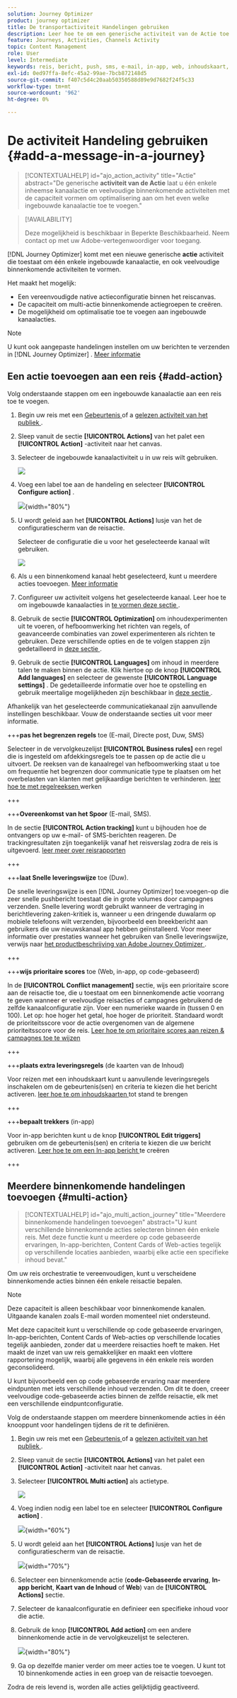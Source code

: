 ```yaml
---
solution: Journey Optimizer
product: journey optimizer
title: De transportactiviteit Handelingen gebruiken
description: Leer hoe te om een generische activiteit van de Actie toe te voegen om enige acties en multi-actie binnenkomende actiegroepen binnen het reiscanvas te vormen.
feature: Journeys, Activities, Channels Activity
topic: Content Management
role: User
level: Intermediate
keywords: reis, bericht, push, sms, e-mail, in-app, web, inhoudskaart, op code gebaseerde ervaring
exl-id: 0ed97ffa-8efc-45a2-99ae-7bcb872148d5
source-git-commit: f407c5d4c20aab50350588d89e9d7682f24f5c33
workflow-type: tm+mt
source-wordcount: '962'
ht-degree: 0%

---
```


# De activiteit Handeling gebruiken {#add-a-message-in-a-journey}

>[!CONTEXTUALHELP]
>id="ajo_action_activity"
>title="Actie"
>abstract="De generische **activiteit van de Actie** laat u één enkele inheemse kanaalactie en veelvoudige binnenkomende activiteiten met de capaciteit vormen om optimalisering aan om het even welke ingebouwde kanaalactie toe te voegen."

>[!AVAILABILITY]
>
>Deze mogelijkheid is beschikbaar in Beperkte Beschikbaarheid. Neem contact op met uw Adobe-vertegenwoordiger voor toegang.

[!DNL Journey Optimizer] komt met een nieuwe generische **actie** activiteit die toestaat om één enkele ingebouwde kanaalactie, en ook veelvoudige binnenkomende activiteiten te vormen.

Het maakt het mogelijk:

* Een vereenvoudigde native actieconfiguratie binnen het reiscanvas.
* De capaciteit om multi-actie binnenkomende actiegroepen te creëren.
* De mogelijkheid om optimalisatie toe te voegen aan ingebouwde kanaalacties.

>[!NOTE]
>
>U kunt ook aangepaste handelingen instellen om uw berichten te verzenden in [!DNL Journey Optimizer] . [Meer informatie](#recommendation)

## Een actie toevoegen aan een reis  {#add-action}

Volg onderstaande stappen om een ingebouwde kanaalactie aan een reis toe te voegen.

1. Begin uw reis met een [ Gebeurtenis ](general-events.md) of a [ gelezen activiteit van het publiek ](read-audience.md).

1. Sleep vanuit de sectie **[!UICONTROL Actions]** van het palet een **[!UICONTROL Action]** -activiteit naar het canvas.

1. Selecteer de ingebouwde kanaalactiviteit u in uw reis wilt gebruiken.

   ![](assets/journey-action-type-cbe.png)

1. Voeg een label toe aan de handeling en selecteer **[!UICONTROL Configure action]** .

   ![](assets/journey-action-configure.png){width="80%"}

1. U wordt geleid aan het **[!UICONTROL Actions]** lusje van het de configuratiescherm van de reisactie.

   Selecteer de configuratie die u voor het geselecteerde kanaal wilt gebruiken.

   ![](assets/journey-action-actions-tab.png)

1. Als u een binnenkomend kanaal hebt geselecteerd, kunt u meerdere acties toevoegen. [Meer informatie](#multi-action)

1. Configureer uw activiteit volgens het geselecteerde kanaal. Leer hoe te om ingebouwde kanaalacties in [ te vormen deze sectie ](journeys-message.md).

1. Gebruik de sectie **[!UICONTROL Optimization]** om inhoudexperimenten uit te voeren, of hefboomwerking het richten van regels, of geavanceerde combinaties van zowel experimenteren als richten te gebruiken. Deze verschillende opties en de te volgen stappen zijn gedetailleerd in [ deze sectie ](../campaigns/campaigns-message-optimization.md).

1. Gebruik de sectie **[!UICONTROL Languages]** om inhoud in meerdere talen te maken binnen de actie. Klik hiertoe op de knop **[!UICONTROL Add languages]** en selecteer de gewenste **[!UICONTROL Language settings]** . De gedetailleerde informatie over hoe te opstelling en gebruik meertalige mogelijkheden zijn beschikbaar in [ deze sectie ](../content-management/multilingual-gs.md).

Afhankelijk van het geselecteerde communicatiekanaal zijn aanvullende instellingen beschikbaar. Vouw de onderstaande secties uit voor meer informatie.

+++**pas het begrenzen regels** toe (E-mail, Directe post, Duw, SMS)

Selecteer in de vervolgkeuzelijst **[!UICONTROL Business rules]** een regel die is ingesteld om afdekkingsregels toe te passen op de actie die u uitvoert. De reeksen van de kanaalregel van hefboomwerking staat u toe om frequentie het begrenzen door communicatie type te plaatsen om het overbelasten van klanten met gelijkaardige berichten te verhinderen. [ leer hoe te met regelreeksen ](../conflict-prioritization/rule-sets.md) werken

+++

+++**Overeenkomst van het Spoor** (E-mail, SMS).

In de sectie **[!UICONTROL Action tracking]** kunt u bijhouden hoe de ontvangers op uw e-mail- of SMS-berichten reageren. De trackingresultaten zijn toegankelijk vanaf het reisverslag zodra de reis is uitgevoerd. [ leer meer over reisrapporten ](../reports/journey-global-report-cja.md)

+++

+++**laat Snelle leveringswijze** toe (Duw).

De snelle leveringswijze is een [!DNL Journey Optimizer] toe:voegen-op die zeer snelle pushbericht toestaat die in grote volumes door campagnes verzenden. Snelle levering wordt gebruikt wanneer de vertraging in berichtlevering zaken-kritiek is, wanneer u een dringende duwalarm op mobiele telefoons wilt verzenden, bijvoorbeeld een breekbericht aan gebruikers die uw nieuwskanaal app hebben geïnstalleerd. Voor meer informatie over prestaties wanneer het gebruiken van Snelle leveringswijze, verwijs naar [ het productbeschrijving van Adobe Journey Optimizer ](https://helpx.adobe.com/legal/product-descriptions/adobe-journey-optimizer.html).

+++

+++**wijs prioritaire scores** toe (Web, in-app, op code-gebaseerd)

In de **[!UICONTROL Conflict management]** sectie, wijs een prioritaire score aan de reisactie toe, die u toestaat om een binnenkomende actie voorrang te geven wanneer er veelvoudige reisacties of campagnes gebruikend de zelfde kanaalconfiguratie zijn. Voer een numerieke waarde in (tussen 0 en 100). Let op: hoe hoger het getal, hoe hoger de prioriteit. Standaard wordt de prioriteitsscore voor de actie overgenomen van de algemene prioriteitsscore voor de reis. [ Leer hoe te om prioritaire scores aan reizen &amp; campagnes toe te wijzen ](../conflict-prioritization/priority-scores.md)

+++

+++**plaats extra leveringsregels** (de kaarten van de Inhoud)

Voor reizen met een inhoudskaart kunt u aanvullende leveringsregels inschakelen om de gebeurtenis(sen) en criteria te kiezen die het bericht activeren. [ leer hoe te om inhoudskaarten ](../content-card/create-content-card.md) tot stand te brengen

+++

+++**bepaalt trekkers** (in-app)

Voor in-app berichten kunt u de knop **[!UICONTROL Edit triggers]** gebruiken om de gebeurtenis(sen) en criteria te kiezen die uw bericht activeren. [ Leer hoe te om een In-app bericht ](../in-app/create-in-app.md) te creëren

+++

## Meerdere binnenkomende handelingen toevoegen {#multi-action}

>[!CONTEXTUALHELP]
>id="ajo_multi_action_journey"
>title="Meerdere binnenkomende handelingen toevoegen"
>abstract="U kunt verschillende binnenkomende acties selecteren binnen één enkele reis. Met deze functie kunt u meerdere op code gebaseerde ervaringen, In-app-berichten, Content Cards of Web-acties tegelijk op verschillende locaties aanbieden, waarbij elke actie een specifieke inhoud bevat."

Om uw reis orchestratie te vereenvoudigen, kunt u verscheidene binnenkomende acties binnen één enkele reisactie bepalen.

>[!NOTE]
>
>Deze capaciteit is alleen beschikbaar voor binnenkomende kanalen. Uitgaande kanalen zoals E-mail worden momenteel niet ondersteund.

Met deze capaciteit kunt u verschillende op code gebaseerde ervaringen, In-app-berichten, Content Cards of Web-acties op verschillende locaties tegelijk aanbieden, zonder dat u meerdere reisacties hoeft te maken. Het maakt de inzet van uw reis gemakkelijker en maakt een vlottere rapportering mogelijk, waarbij alle gegevens in één enkele reis worden geconsolideerd.

U kunt bijvoorbeeld een op code gebaseerde ervaring naar meerdere eindpunten met iets verschillende inhoud verzenden. Om dit te doen, creeer veelvoudige code-gebaseerde acties binnen de zelfde reisactie, elk met een verschillende eindpuntconfiguratie.

Volg de onderstaande stappen om meerdere binnenkomende acties in één knooppunt voor handelingen tijdens de rit te definiëren.

1. Begin uw reis met een [ Gebeurtenis ](general-events.md) of a [ gelezen activiteit van het publiek ](read-audience.md).

1. Sleep vanuit de sectie **[!UICONTROL Actions]** van het palet een **[!UICONTROL Action]** -activiteit naar het canvas.

1. Selecteer **[!UICONTROL Multi action]** als actietype.

   ![](assets/journey-multi-action.png)

1. Voeg indien nodig een label toe en selecteer **[!UICONTROL Configure action]** .

   ![](assets/journey-multi-action-configure.png){width="60%"}

1. U wordt geleid aan het **[!UICONTROL Actions]** lusje van het de configuratiescherm van de reisactie.

   ![](assets/journey-multi-action-configuration.png){width="70%"}

1. Selecteer een binnenkomende actie (**code-Gebaseerde ervaring**, **In-app bericht**, **Kaart van de Inhoud** of **Web**) van de **[!UICONTROL Actions]** sectie.

1. Selecteer de kanaalconfiguratie en definieer een specifieke inhoud voor die actie.

1. Gebruik de knop **[!UICONTROL Add action]** om een andere binnenkomende actie in de vervolgkeuzelijst te selecteren.

   ![](assets/journey-multi-action-add.png){width="80%"}

1. Ga op dezelfde manier verder om meer acties toe te voegen. U kunt tot 10 binnenkomende acties in een groep van de reisactie toevoegen.

Zodra de reis [ ](publishing-the-journey.md) levend is, worden alle acties gelijktijdig geactiveerd.
<!--
## Next steps {#next}

Once your action is configured, you can design its content. [Learn more]-->
